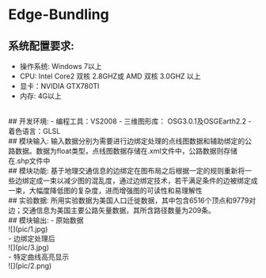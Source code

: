 # Edge-Bundling

## 系统配置要求:
- 操作系统: Windows 7以上
- CPU: Intel Core2 双核 2.8GHZ或 AMD 双核 3.0GHZ 以上
- 显卡：NVIDIA GTX780TI 
- 内存: 4G以上

<br>
## 开发环境:
- 编程工具：VS2008
- 三维图形库： OSG3.0.1及OSGEarth2.2
- 着色语言：GLSL

<br>
## 模块输入:
输入数据分别为需要进行边绑定处理的点线图数据和辅助绑定的公路数据。数据为float类型，点线图数据存储在.xml文件中，公路数据则存储在.shp文件中
<br>
## 模块功能:
基于地理交通信息的边绑定在图布局之后根据一定的规则重新将一些边绑定成一束以减少图的混乱度，通过边绑定技术，若干满足条件的边被绑定成一束，大幅度降低图的复杂度，进而增强图的可读性和易理解性
<br>
## 实验数据:
所用实验数据为美国人口迁徙数据，其中包含6516个顶点和9779对边；交通信息为美国主要公路矢量数据，其所含路径数量为209条。
<br>
## 模块输出:
- 原始数据
<br>
![](pic/1.jpg)  
<br>
- 边绑定处理后
<br>
![](pic/3.jpg) 
<br>
- 特定曲线高亮显示
<br>
![](pic/2.png) 

